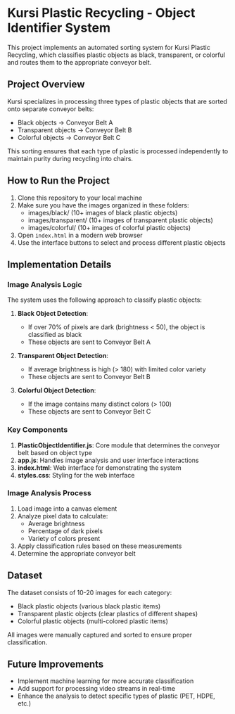 # Kursi Plastic Recycling - Object Identifier System

This project implements an automated sorting system for Kursi Plastic Recycling, which classifies plastic objects as black, transparent, or colorful and routes them to the appropriate conveyor belt.

## Project Overview

Kursi specializes in processing three types of plastic objects that are sorted onto separate conveyor belts:
- Black objects → Conveyor Belt A
- Transparent objects → Conveyor Belt B
- Colorful objects → Conveyor Belt C

This sorting ensures that each type of plastic is processed independently to maintain purity during recycling into chairs.

## How to Run the Project

1. Clone this repository to your local machine
2. Make sure you have the images organized in these folders:
   - images/black/ (10+ images of black plastic objects)
   - images/transparent/ (10+ images of transparent plastic objects)
   - images/colorful/ (10+ images of colorful plastic objects)
3. Open `index.html` in a modern web browser
4. Use the interface buttons to select and process different plastic objects

## Implementation Details

### Image Analysis Logic

The system uses the following approach to classify plastic objects:

1. **Black Object Detection**:
   - If over 70% of pixels are dark (brightness < 50), the object is classified as black
   - These objects are sent to Conveyor Belt A

2. **Transparent Object Detection**:
   - If average brightness is high (> 180) with limited color variety
   - These objects are sent to Conveyor Belt B

3. **Colorful Object Detection**:
   - If the image contains many distinct colors (> 100)
   - These objects are sent to Conveyor Belt C

### Key Components

1. **PlasticObjectIdentifier.js**: Core module that determines the conveyor belt based on object type
2. **app.js**: Handles image analysis and user interface interactions
3. **index.html**: Web interface for demonstrating the system
4. **styles.css**: Styling for the web interface

### Image Analysis Process

1. Load image into a canvas element
2. Analyze pixel data to calculate:
   - Average brightness
   - Percentage of dark pixels
   - Variety of colors present
3. Apply classification rules based on these measurements
4. Determine the appropriate conveyor belt

## Dataset

The dataset consists of 10-20 images for each category:
- Black plastic objects (various black plastic items)
- Transparent plastic objects (clear plastics of different shapes)
- Colorful plastic objects (multi-colored plastic items)

All images were manually captured and sorted to ensure proper classification.

## Future Improvements

- Implement machine learning for more accurate classification
- Add support for processing video streams in real-time
- Enhance the analysis to detect specific types of plastic (PET, HDPE, etc.)
